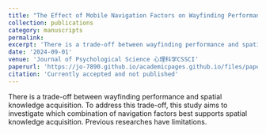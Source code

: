 ```yaml
---
title: "The Effect of Mobile Navigation Factors on Wayfinding Performance and Spatial Knowledge Acquisition"
collection: publications
category: manuscripts
permalink:
excerpt: 'There is a trade-off between wayfinding performance and spatial knowledge acquisition. To address this trade-off, this study aims to investigate which combination of navigation factors best supports spatial knowledge acquisition. Previous researches have limitations.'
date: '2024-09-01'
venue: 'Journal of Psychological Science 心理科学CSSCI'
paperurl: 'https://jo-7890.github.io/academicpages.github.io/files/paper1.pdf'
citation: 'Currently accepted and not published'
---
```


There is a trade-off between wayfinding performance and spatial knowledge acquisition. To address this trade-off, this study aims to investigate which combination of navigation factors best supports spatial knowledge acquisition. Previous researches have limitations.

